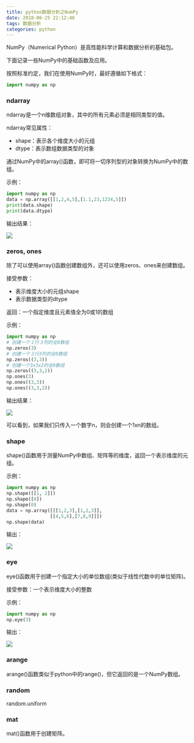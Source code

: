 ```yaml
---
title: python数据分析之NumPy
date: 2018-06-25 22:12:48
tags: 数据分析
categories: python
---
```


NumPy（Numerical Python）是高性能科学计算和数据分析的基础包。

下面记录一些NumPy中的基础函数及应用。

按照标准约定，我们在使用NumPy时，最好遵循如下格式：

```python
import numpy as np
```

<!--more-->

### ndarray

ndarray是一个n维数组对象，其中的所有元素必须是相同类型的值。

ndarray常见属性：

* shape：表示各个维度大小的元组
* dtype：表示数组数据类型的对象

通过NumPy中的array()函数，即可将一切序列型的对象转换为NumPy中的数组。

示例：

```python
import numpy as np
data = np.array([[1,2,4,5],[1.1,23,1234,5]])
print(data.shape)
print(data.dtype)
```

输出结果：

![](http://p64uw9x5j.bkt.clouddn.com/image/2018/07/13/%2020180713114022.png)

### zeros, ones

除了可以使用array()函数创建数组外，还可以使用zeros、ones来创建数组。

接受参数：

* 表示维度大小的元组shape
* 表示数据类型的dtype

返回：一个指定维度且元素值全为0或1的数组

示例：

```python
import numpy as np
# 创建一个１行３列的全0数组
np.zeros(3)
# 创建一个３行3列的全0数组
np.zeros((3,3))
# 创建一个3x3x2的全0数组
np.zeros((3,3,2))
np.ones(3)
np.ones((3,3))
np.ones((3,3,2))
```

输出结果：

![](http://p64uw9x5j.bkt.clouddn.com/image/2018/07/13/20180713114346.png)

可以看到，如果我们只传入一个数字n，则会创建一个1xn的数组。

### shape

shape()函数用于测量NumPy中数组、矩阵等的维度，返回一个表示维度的元组。

示例：

```python
import numpy as np
np.shape([[1, 2]])
np.shape([0])
np.shape(0)
data = np.array([[[1,2,3],[1,2,3]],
                [[4,5,6],[7,8,9]]])
np.shape(data)
```

输出：

![](http://p64uw9x5j.bkt.clouddn.com/image/2018/07/13/20180713121056.png)

### eye

eye()函数用于创建一个指定大小的单位数组(类似于线性代数中的单位矩阵)。

接受参数：一个表示维度大小的整数

示例：

```python
import numpy as np
np.eye(3)
```

输出：

![](http://p64uw9x5j.bkt.clouddn.com/image/2018/07/13/20180713121243.png)

### arange

arange()函数类似于python中的range()，但它返回的是一个NumPy数组。



### random

random.uniform



### mat

mat()函数用于创建矩阵。
